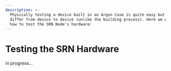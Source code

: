 ```yaml
---
description: >-
  Physically testing a device built in an Argon Case is quite easy but will
  differ from device to device (unlike the building process). Here we will show
  how to test the SRN Node's hardware:
---
```


# Testing the SRN Hardware

in progress...

